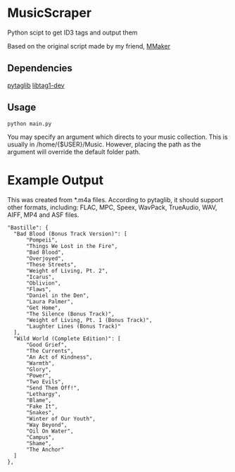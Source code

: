 # MusicScraper
Python scipt to get ID3 tags and output them

Based on the original script made by my friend, [MMaker](https://github.com/stysmmaker)

## Dependencies
[pytaglib](https://pypi.python.org/pypi/pytaglib)
[libtag1-dev](https://taglib.org/)

## Usage
``python main.py``

You may specify an argument which directs to your music collection. 
This is usually in /home/{$USER}/Music.
However, placing the path as the argument will override the default folder path.

# Example Output
This was created from \*.m4a files. According to pytaglib, it should support other formats, including:
FLAC, MPC, Speex, WavPack, TrueAudio, WAV, AIFF, MP4 and ASF files.

```
"Bastille": {
  "Bad Blood (Bonus Track Version)": [
      "Pompeii",
      "Things We Lost in the Fire",
      "Bad Blood",
      "Overjoyed",
      "These Streets",
      "Weight of Living, Pt. 2",
      "Icarus",
      "Oblivion",
      "Flaws",
      "Daniel in the Den",
      "Laura Palmer",
      "Get Home",
      "The Silence (Bonus Track)",
      "Weight of Living, Pt. 1 (Bonus Track)",
      "Laughter Lines (Bonus Track)"
  ],
  "Wild World (Complete Edition)": [
      "Good Grief",
      "The Currents",
      "An Act of Kindness",
      "Warmth",
      "Glory",
      "Power",
      "Two Evils",
      "Send Them Off!",
      "Lethargy",
      "Blame",
      "Fake It",
      "Snakes",
      "Winter of Our Youth",
      "Way Beyond",
      "Oil On Water",
      "Campus",
      "Shame",
      "The Anchor"
  ]
},
```
